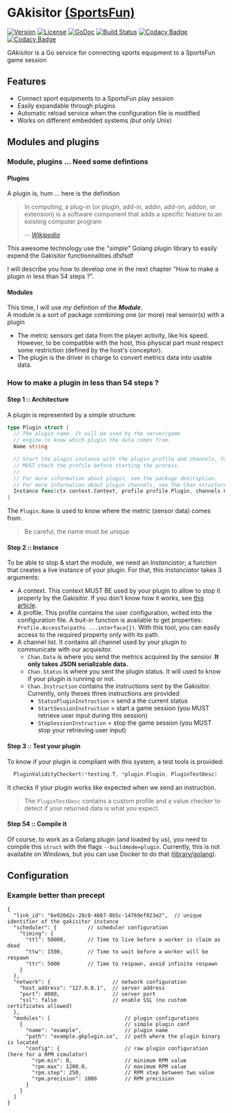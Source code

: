 # GAkisitor [(SportsFun)](https://charlestati.github.io/eip-showcase/index.html)

[![Version](https://img.shields.io/badge/version-alpha-orange.svg)](https://github.com/sportfun/gakisitor/milestones)
[![License](https://img.shields.io/github/license/mashape/apistatus.svg)](LICENSE)
[![GoDoc](https://godoc.org/github.com/sportfun/gakisitor?status.svg)](https://godoc.org/github.com/sportfun/gakisitor)
[![Build Status](https://travis-ci.org/sportfun/gakisitor.svg?branch=master)](https://travis-ci.org/sportfun/gakisitor)
[![Codacy Badge](https://api.codacy.com/project/badge/Grade/9b630adf92f84adfaf89ceed51352304)](https://www.codacy.com/app/xunleii/gakisitor?utm_source=github.com&amp;utm_medium=referral&amp;utm_content=sportfun/gakisitor&amp;utm_campaign=Badge_Grade)
[![Codacy Badge](https://api.codacy.com/project/badge/Coverage/9b630adf92f84adfaf89ceed51352304)](https://www.codacy.com/app/xunleii/gakisitor?utm_source=github.com&utm_medium=referral&utm_content=sportfun/gakisitor&utm_campaign=Badge_Coverage)

GAkisitor is a Go service for connecting sports equipment to a SportsFun game session

## Features

- Connect sport equipments to a SportsFun play session
- Easily expandable through plugins
- Automatic reload service when the configuration file is modified
- Works on different embedded systems *(but only Unix)*

## Modules and plugins

### Module, plugins ... Need some defintions

#### Plugins

A plugin is, hum ... here is the definition
> In computing, a plug-in (or plugin, add-in, addin, add-on, addon, or extension) is a software component that adds a specific feature to an existing computer program
>
> -- <cite>[Wikipedia](https://en.wikipedia.org/wiki/Plug-in_(computing))</cite>

This awesome technology use the *"simple"* Golang plugin library to easily expend the Gakisitor functionnalities.dfsfsdf

I will describe you how to develop one in the next chapter "How to make a plugin in less than 54 steps ?".

#### Modules

This time, I will use *my* defintion of the ***Module***.  
A module is a sort of package combining one (or more) real sensor(s) with a plugin

- The metric sensors get data from the player activity, like his speed.  
   However, to be compatible with the host, this physical part must respect some restriction (defined by the host's conceptor).
- The plugin is the driver in charge to convert metrics data into usable data.

### How to make a plugin in less than 54 steps ?

#### Step 1 :: Architecture

A plugin is represented by a simple structure:

```go
type Plugin struct {
  // The plugin name. It will be used by the server/game
  // engine to know which plugin the data comes from.
  Name string

  // Start the plugin instance with the plugin profile and channels. You
  // MUST check the profile before starting the process.
  //
  // For more information about plugin, see the package description.
  // For more information about plugin channels, see the Chan structure above.
  Instance func(ctx context.Context, profile profile.Plugin, channels Chan) error
}
```
The `Plugin.Name` is used to know where the metric (sensor data) comes from.

> Be careful, the name must be unique

#### Step 2 :: Instance

To be able to stop & start the module, we need an *Instanciator*; a function that creates a live instance of your plugin. For that, this *instanciator* takes 3 arguments:

- A context. This context MUST BE used by your plugin to allow to stop it properly by the Gakisitor. If you don't know how it works, see [this article](https://blog.golang.org/context).
- A profile. This profile contains the user configuration, writed into the configuration file. A buit-in function is available to get properties: `Profile.AccessTo(paths ...interface{})`. With this tool, you can easily access to the required property only with its path.
- A channel list. It contains all channel used by your plugin to communicate with our acquisitor.
  - `Chan.Data` is where you send the metrics acquired by the sensior. **It only takes JSON serializable data.**
  - `Chan.Status` is where you sent the plugin status. It will used to know if your plugin is running or not.
  - `Chan.Instruction` contains the instructions sent by the Gakisitor. Currently, only theses three instructions are provided
    - `StatusPluginInstruction` = send a the current status
    - `StartSessionInstruction` = start a game session (you MUST retrieve user input during this session)
    - `StopSessionInstruction` = stop the game session (you MUST stop your retrieving user input)

#### Step 3 :: Test your plugin

To know if your plugin is compliant with this system, a test tools is provided:  

```go
  PluginValidityCheckert(*testing.T, *plugin.Plugin, PluginTestDesc)
```

It checks if your plugin works like expected when we send an instruction.

> The `PluginTestDesc` contains a custom profile and a value checker to detect if your returned data is what you expect.

#### Step 54 :: Compile it

Of course, to work as a Golang plugin (and loaded by us), you need to compile this `struct` with the flags `--buildmode=plugin`. Currently, this is not available on Windows, but you can use Docker to do that ([library/golang](https://hub.docker.com/_/golang/)).

## Configuration

### Example better than precept

```
{
  "link_id": "6e920d2c-28c8-4667-8b5c-14769ef023e2",  // unique identifier of the gakisitor instance
  "scheduler": {          // scheduler configuration
    "timing": {
      "ttl": 50000,       // Time to live before a worker is claim as dead
      "ttw": 1500,        // Time to wait before a worker will be respawn
      "ttr": 5000         // Time to respawn, avoid infinite respawn
    }
  },
  "network": {                    // network configuration
    "host_address": "127.0.0.1",  // server address
    "port": 8080,                 // server port
    "ssl": false                  // enable SSL (no custom certificates allowed)
  },
  "modules": [                        // plugin configurations
    {                                 // simple plugin conf
      "name": "example",              // plugin name
      "path": "example.gkplugin.so",  // path where the plugin binary is located
      "config": {                     // raw plugin configuration (here for a RPM simulator)
        "rpm.min": 0,                 // minimum RPM value
        "rpm.max": 1200.0,            // maximum RPM value
        "rpm.step": 250,              // RPM step between two value
        "rpm.precision": 1000         // RPM precision
      }
    }
  ]
}
```